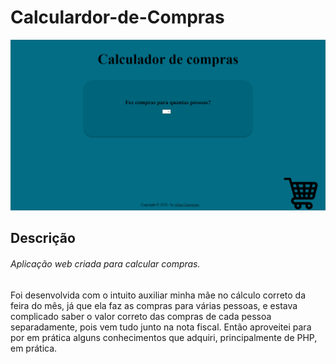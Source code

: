 # Calculardor-de-Compras
<p align="center">
  <img src="assets/pagina_principal.png">
<p>

## Descrição ##

###### Aplicação web criada para calcular compras. ###### 

Foi desenvolvida com o intuito auxiliar minha mãe no cálculo correto da feira do mês, já que ela faz as compras para várias pessoas, e estava complicado saber o valor correto das compras de cada pessoa separadamente, pois vem tudo junto na nota fiscal. Então aproveitei para por em prática alguns conhecimentos que adquiri, principalmente de PHP, em prática.
